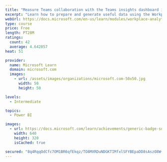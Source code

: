 ```yaml
---
title: "Measure Teams collaboration with the Teams insights dashboard in Workplace Analytics"
excerpt: "Learn how to prepare and generate useful data using the Workplace Analytics Power BI Teams insights dashboard.  Analyze Microsoft Teams adoption trends from the populated reports."
webUrl: https://docs.microsoft.com/en-us/learn/modules/workplace-analytics-teams-insights/
type: course
price: Free
length: PT28M
ratings:
  count: 42
  average: 4.642857
heat: 51

provider:
  name: Microsoft Learn
  domain: microsoft.com
  images:
    - url: /assets/images/organizations/microsoft.com-50x50.jpg
      width: 50
      height: 50

levels:
  - Intermediate

topics:
  - Power BI

images:
  - url: https://docs.microsoft.com/learn/achievements/generic-badge-social.png
    width: 640
    height: 320
    isCached: true

secured: "8q4RqqOdCfc7OM1BR6qfEkqz/TO8MXRDuNDGKTIMfxlSFYBEpaDD8sAszO8W+CWWRJlOkltKW/VVwi16FoVdSzRX18WlliEt0yWwp/EOrb63rtY7lQdiWcsJXW3jvk2qCNqbPPVyDuMZbkO0BaiW78twz4zmsSs59EOgaBRcWQU13VJpzLq+xt3TeXSXdXA8tGw7QrW8VaczCvwtAc/fPesCW2RweiBSiZN0Ckf6ZECOpIS4CsjyXv3WmCxSZyVs0hiNTG+8gSqhU/AMNuEsodGCb0giSoDAB+C3tHFuT/JeWwm21vx5RJY9ap9jVj437JfsMXZVBwRf3S1Gnes0hFcXaWBC6N2rmSumlEoNYZRp0lg9NOqccvbgzxwyowf8k7PUZX0C6fgaBVH5eC9KdWVmqM7Z3aoklDc15NQNrWc=;aw2Azxy+FGIYvxYyCc2KHA=="
---
```


